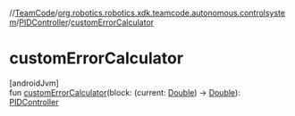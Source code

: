 //[TeamCode](../../../index.md)/[org.robotics.robotics.xdk.teamcode.autonomous.controlsystem](../index.md)/[PIDController](index.md)/[customErrorCalculator](custom-error-calculator.md)

# customErrorCalculator

[androidJvm]\
fun [customErrorCalculator](custom-error-calculator.md)(block: (current: [Double](https://kotlinlang.org/api/latest/jvm/stdlib/kotlin/-double/index.html)) -&gt; [Double](https://kotlinlang.org/api/latest/jvm/stdlib/kotlin/-double/index.html)): [PIDController](index.md)
